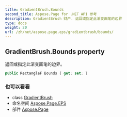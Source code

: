```yaml
---
title: GradientBrush.Bounds
second_title: Aspose.Page for .NET API 参考
description: GradientBrush 财产. 返回或指定此渐变画笔的边界
type: docs
weight: 20
url: /zh/net/aspose.page.eps/gradientbrush/bounds/
---
```

## GradientBrush.Bounds property

返回或指定此渐变画笔的边界。

```csharp
public RectangleF Bounds { get; set; }
```

### 也可以看看

* class [GradientBrush](../)
* 命名空间 [Aspose.Page.EPS](../../gradientbrush/)
* 部件 [Aspose.Page](../../../)


